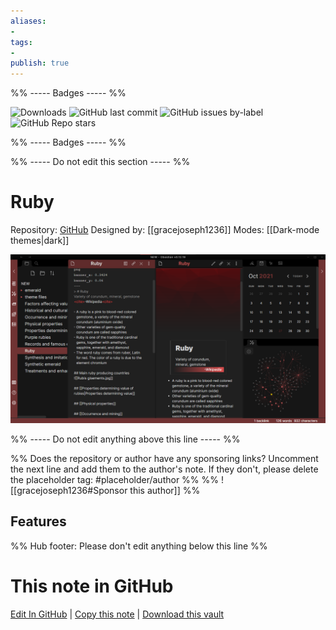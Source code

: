 ```yaml
---
aliases:
- 
tags: 
- 
publish: true
---
```


%% ----- Badges ----- %%

![Downloads](https://img.shields.io/badge/downloads-1848-573E7A?style=for-the-badge&logo=)
![GitHub last commit](https://img.shields.io/github/last-commit/gracejoseph1236/obsidian-ruby?color=573E7A&label=last%20update&logo=github&style=for-the-badge)
![GitHub issues by-label](https://img.shields.io/github/issues/gracejoseph1236/obsidian-ruby/help%20wanted?color=573E7A&logo=github&style=for-the-badge) 
![GitHub Repo stars](https://img.shields.io/github/stars/gracejoseph1236/obsidian-ruby?color=573E7A&logo=github&style=for-the-badge)

%% ----- Badges ----- %%

%% ----- Do not edit this section ----- %%

# Ruby

Repository: [GitHub](https://github.com/gracejoseph1236/obsidian-ruby)
Designed by: [[gracejoseph1236]]
Modes: [[Dark-mode themes|dark]]



![screenshot](https://github.com/gracejoseph1236/obsidian-ruby/raw/master/example.png)

%% ----- Do not edit anything above this line ----- %% 

%% Does the repository or author have any sponsoring links? Uncomment the next line and add them to the author's note. If they don't, please delete the placeholder tag: #placeholder/author %%
%% ![[gracejoseph1236#Sponsor this author]] %%


## Features



%% Hub footer: Please don't edit anything below this line %%

# This note in GitHub

<span class="git-footer">[Edit In GitHub](https://github.dev/obsidian-community/obsidian-hub/blob/main/02%20-%20Community%20Expansions/02.05%20All%20Community%20Expansions/Themes/Ruby.md "git-hub-edit-note") | [Copy this note](https://raw.githubusercontent.com/obsidian-community/obsidian-hub/main/02%20-%20Community%20Expansions/02.05%20All%20Community%20Expansions/Themes/Ruby.md "git-hub-copy-note") | [Download this vault](https://github.com/obsidian-community/obsidian-hub/archive/refs/heads/main.zip "git-hub-download-vault") </span>
